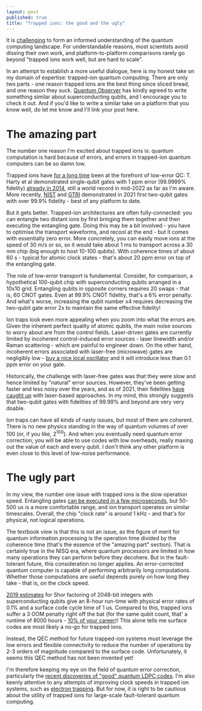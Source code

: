 ```yaml
---
layout: post
published: true
title: "Trapped ions: the good and the ugly"
---
```


It is [challenging](https://m-malinowski.github.io/2022/03/11/forecasting-future-of-qc.html) to form an informed understanding of the quantum computing landscape. For understandable reasons, most scientists avoid dissing their own work, and platform-to-platform comparisons rarely go beyond "trapped ions work well, but are hard to scale".

In an attempt to establish a more useful dialogue, here is my honest take on my domain of expertise: trapped-ion quantum computing. There are only two parts - one reason trapped ions are the best thing since sliced bread, and one reason they suck. [Quantum Observer](quantumobserver.substack.com/) has kindly agreed to write something similar about superconducting qubits, and I encourage you to check it out. And if you'd like to write a similar take on a platform that you know well, do let me know and I'll link your post here. 

# The amazing part

The number one reason I'm excited about trapped ions is: quantum computation is hard because of errors, and errors in trapped-ion quantum computers can be so damn low.

Trapped ions have [for a long time](https://github.com/m-malinowski/quantum-benchmarks/blob/main/entanglement_fidelities/summary.md) been at the forefront of low-error QC: T. Harty et al demonstrated single-qubit gates with 1 ppm error (99.9999% fidelity) [already in 2014](https://arxiv.org/abs/1403.1524), still a world record in mid-2022 as far as I'm aware. More recently, [NIST](https://arxiv.org/pdf/2102.12533.pdf) and [GTRI](https://arxiv.org/pdf/2105.05828.pdf) demonstrated in 2021 first two-qubit gates with over 99.9% fidelity - best of any platform to date.

But it gets better. Trapped-ion architectures are often fully-connected: you can entangle two distant ions by first bringing them together and then executing the entangling gate. Doing this may be a bit involved - you have to optimise the transport waveforms, and recool at the end - but it comes with essentially zero error. More concretely, you can easily move ions at the speed of 30 m/s or so, so it would take about 1 ms to transport across a 30 mm chip (big enough to host 10-100 qubits). With coherence times of about 60 s - typical for atomic clock states - that's about 20 ppm error on top of the entangling gate. 

The role of low-error transport is fundamental. Consider, for comparison, a hypothetical 100-qubit chip with superconducting qubits arranged in a 10x10 grid. Entangling qubits in opposite corners requires 20 swaps - that is, 60 CNOT gates. Even at 99.9% CNOT fidelity, that's a 6% error penalty. And what's worse, increasing the qubit number x4 requires decreasing the two-qubit gate error 2x to maintain the same effective fidelity!

Ion traps look even more appealing when you zoom into what the errors are. Given the inherent perfect quality of atomic qubits, the main noise sources to worry about are from the control fields. Laser-driven gates are currently limited by incoherent control-induced error sources - laser linewidth and/or Raman scattering - which are painful to engineer down. On the other hand, incoherent errors associated with laser-free (microwave) gates are negligibly low - [buy a nice local oscillator](https://www.nature.com/articles/npjqi201633.pdf) and it will introduce less than 0.1 ppm error on your gate.

Historically, the challenge with laser-free gates was that they were slow and hence limited by "natural" error sources. However, they've been getting faster and less noisy over the years, and as of 2021, their fidelities [have caught up](https://arxiv.org/pdf/2102.12533.pdf) with laser-based approaches. In my mind, this strongly suggests that two-qubit gates with fidelities of 99.99% and beyond are very very doable.

Ion traps can have all kinds of nasty issues, but most of them are coherent. There is no new physics standing in the way of quantum volumes of over 100 (or, if you like, $2^{100}$). And when you eventually need quantum error correction, you will be able to use codes with low overheads, really maxing out the value of each and every qubit. I don't think any other platform is even close to this level of low-noise performance.

# The ugly part

In my view, the number one issue with trapped ions is the slow operation speed. Entangling gates [can be executed in a few microseconds](https://www.nature.com/articles/nature25737), but 50-500 us is a more comfortable range, and ion transport operates on similar timescales. Overall, the chip "clock rate" is around 1 kHz - and that's for physical, not logical operations. 

The textbook view is that this is not an issue, as the figure of merit for quantum information processing is the operation time divided by the coherence time (that's the essence of the "amazing part" section). That is certainly true in the NISQ era, where quantum processors are limited in how many operations they can perform before they decohere. But in the fault-tolerant future, this consideration no longer applies. An error-corrected quantum computer is capable of performing arbitrarily long computations. Whether those computations are useful depends purely on how long they take - that is, on the clock speed.

[2019 estimates](https://arxiv.org/abs/1905.09749) for Shor factoring of 2048-bit integers with superconducting qubits give an 8-hour run-time with physical error rates of 0.1% and a surface code cycle time of 1 us. Compared to this, trapped ions suffer a 3 OOM penalty right off the bat (for the same qubit count, that' a runtime of 8000 hours - [10% of your career](https://en.wikipedia.org/wiki/80,000_Hours))! This alone tells me surface codes are most likely a no-go for trapped ions.

Instead, the QEC method for future trapped-ion systems must leverage the low errors and flexible connectivity to reduce the number of operations by 2-3 orders of magnitude compared to the surface code. Unfortunately, it seems this QEC method has not been invented yet!

I'm therefore keeping my eye on the field of quantum error correction, particularly the [recent discoveries of "good" quantum LDPC codes](https://www.youtube.com/watch?v=5GO3BtJuo3I). I'm also keenly attentive to any attempts of improving clock speeds in trapped ion systems, such as [electron trapping](https://journals.aps.org/prx/abstract/10.1103/PhysRevX.11.011019). But for now, it is right to be cautious about the utility of trapped ions for large-scale fault-tolerant quantum computing.
